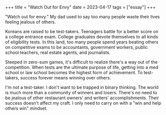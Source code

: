 +++
title = "Watch Out for Envy"
date = 2023-04-17
tags = ["essay"]
+++

"Watch out for envy." My dad used to say too many people waste their lives feeling jealous of others.

Koreans are raised to be test-takers. Teenagers battle for a better score on a college entrance exam. College graduates devote themselves to all kinds of eligibility tests. In this land, too many people spend years beating others on competitive exams to be accountants, government workers, public school teachers, real estate agents, and journalists.

Steeped in zero-sum games, it's difficult to realize there's a way out of the competition. When tests are the ultimate purpose of life, getting into a med school or law school becomes the highest form of achievement. To test-takers, success forever means winning over others.

I'm not a test-taker. I don't want to be trapped in binary thinking. The world is much more than a community of winners and losers. There's no need to be jealous of other restaurant owners' and writers' accomplishments. Their success doesn't affect my craft. I only need to carry on with a "win and help others win" mindset.